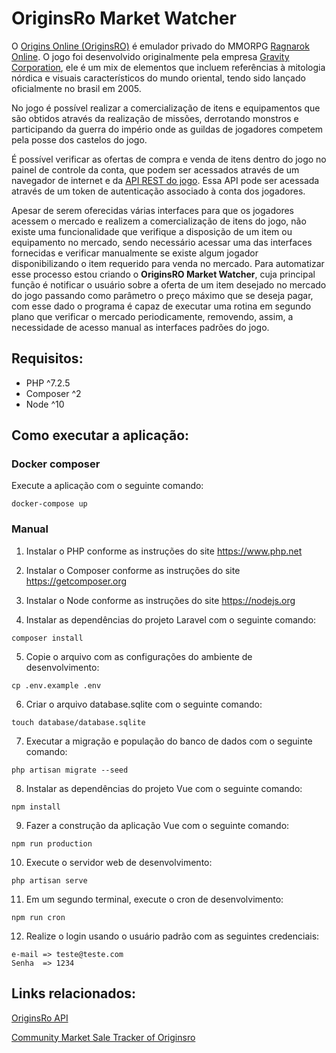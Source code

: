 # OriginsRo Market Watcher

O [Origins Online (OriginsRO)](https://originsro.org) é emulador privado do MMORPG [Ragnarok Online](https://pt.wikipedia.org/wiki/Ragnar%C3%B6k_Online). O jogo foi desenvolvido originalmente pela empresa [Gravity Corporation](https://pt.wikipedia.org/wiki/Gravity_Corporation), ele é um mix de elementos que incluem referências à mitologia nórdica e visuais característicos do mundo oriental, tendo sido lançado oficialmente no brasil em 2005.

No jogo é possível realizar a comercialização de itens e equipamentos que são obtidos através da realização de missões, derrotando monstros e participando da guerra do império onde as guildas de jogadores competem pela posse dos castelos do jogo.

É possível verificar as ofertas de compra e venda de itens dentro do jogo no painel de controle da conta, que podem ser acessados através de um navegador de internet e da [API REST do jogo](https://gitlab.com/originsro/originsro/tree/master/doc/api). Essa API pode ser acessada através de um token de autenticação associado à conta dos jogadores.

Apesar de serem oferecidas várias interfaces para que os jogadores acessem o mercado e realizem a comercialização de itens do jogo, não existe uma funcionalidade que verifique a disposição de um item ou equipamento no mercado, sendo necessário acessar uma das interfaces fornecidas e verificar manualmente se existe algum jogador disponibilizando o item requerido para venda no mercado. Para automatizar esse processo estou criando o **OriginsRO Market Watcher**, cuja principal função é notificar o usuário sobre a oferta de um item desejado no mercado do jogo passando como parâmetro o preço máximo que se deseja pagar, com esse dado o programa é capaz de executar uma rotina em segundo plano que verificar o mercado periodicamente, removendo, assim, a necessidade de acesso manual as interfaces padrões do jogo. 

## Requisitos:

-   PHP ^7.2.5
-   Composer ^2
-   Node ^10

## Como executar a aplicação:

### Docker composer
Execute a aplicação com o seguinte comando:
```
docker-compose up
```

### Manual

1. Instalar o PHP conforme as instruções do site https://www.php.net

2. Instalar o Composer conforme as instruções do site https://getcomposer.org

3. Instalar o Node conforme as instruções do site https://nodejs.org

4. Instalar as dependências do projeto Laravel com o seguinte comando:

```
composer install
```

5. Copie o arquivo com as configurações do ambiente de desenvolvimento:
```
cp .env.example .env
```

6. Criar o arquivo database.sqlite com o seguinte comando:
```
touch database/database.sqlite
```

7. Executar a migração e população do banco de dados com o seguinte comando:
```
php artisan migrate --seed
```

8. Instalar as dependências do projeto Vue com o seguinte comando:
```
npm install
```

9. Fazer a construção da aplicação Vue com o seguinte comando:
```
npm run production
```

10. Execute o servidor web de desenvolvimento:
```
php artisan serve
```

11. Em um segundo terminal, execute o cron de desenvolvimento:
```
npm run cron
```

12. Realize o login usando o usuário padrão com as seguintes credenciais:
```
e-mail => teste@teste.com
Senha  => 1234
```
## Links relacionados:

[OriginsRo API](https://gitlab.com/originsro/originsro/tree/master/doc/api)

[Community Market Sale Tracker of Originsro](http://www.originsro-market.de)
